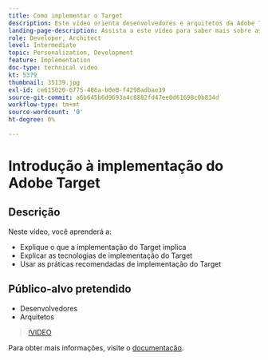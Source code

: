 ```yaml
---
title: Como implementar o Target
description: Este vídeo orienta desenvolvedores e arquitetos da Adobe Target na implementação do Target. Assista a este vídeo para saber mais sobre as diferentes tecnologias de implementação do Target e utilizar as práticas recomendadas de implementação do Target.
landing-page-description: Assista a este vídeo para saber mais sobre as diferentes tecnologias de implementação do Target e utilizar as práticas recomendadas de implementação do Target.
role: Developer, Architect
level: Intermediate
topic: Personalization, Development
feature: Implementation
doc-type: technical video
kt: 5379
thumbnail: 35139.jpg
exl-id: ce615020-6775-486a-b0e0-f4298adbae39
source-git-commit: a6b645b6d9693a4c8882fd47ee0d61698c0b834d
workflow-type: tm+mt
source-wordcount: '0'
ht-degree: 0%

---
```


# Introdução à implementação do Adobe Target

## Descrição

Neste vídeo, você aprenderá a:

* Explique o que a implementação do Target implica
* Explicar as tecnologias de implementação do Target
* Usar as práticas recomendadas de implementação do Target

## Público-alvo pretendido

* Desenvolvedores
* Arquitetos

>[!VIDEO](https://video.tv.adobe.com/v/35139/?quality=12)

Para obter mais informações, visite o [documentação](https://experienceleague.adobe.com/docs/target/using/implement-target/implementing-target.html?lang=en).
